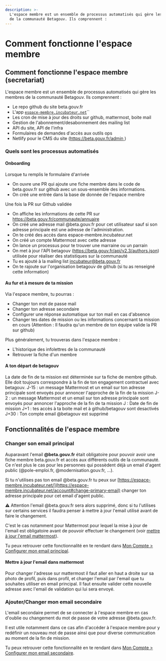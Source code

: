 ```yaml
---
description: >-
  L'espace membre est un ensemble de processus automatisés qui gère les membres
  de la communauté Betagouv. Ils comprennent :
---
```


# Comment fonctionne l'espace membre

## Comment fonctionne l'espace membre (secretariat)

L'espace membre est un ensemble de processus automatisés qui gère les membres de la communauté Betagouv. Ils comprennent :

* Le repo github du site beta.gouv.fr
* L'app [`espace-membre.incubateur.net`](https://espace-membre.incubateur.net/)``
* Les cron de mise à jour des droits sur github, mattermost, boite mail
* Gestion de l'abonnement/desabonnement des mailing list
* API du site, API de l'infra
* Formulaires de demandes d'accès aux outils ops
* Netlify pour le CMS du site ([https://beta.gouv.fr/admin ](https://beta.gouv.fr/admin))

### Quels sont les processus automatisés

#### Onboarding

Lorsque tu remplis le formulaire d'arrivée

* On ouvre une PR qui ajoute une fiche membre dans le code de beta.gouv.fr sur github avec un sous-ensemble des informations.
* On créé une entrée dans la base de donnée de l'espace membre

Une fois la PR sur Github validée

* On affiche les informations de cette PR sur https://beta.gouv.fr/communaute/annuaire
* On créé une adresse mail @beta.gouv.fr pour cet utilisateur sauf si son adresse principale est une adresse de l'administration.
* On te créé des accès dans espace-membre.incubateur.net
* On créé un compte Mattermost avec cette adresse
* On lance un processus pour te trouver une marraine ou un parrain
* On met à jour l'API betagouv (https://beta.gouv.fr/api/v2.3/authors.json) utilisée pour réaliser des statistiques sur la communauté
* Tu es ajouté à la mailing list incubateur@beta.gouv.fr
* On te rajoute sur l'organisation betagouv de github (si tu as renseigné cette information)

#### Au fur et à mesure de ta mission

Via l'espace membre, tu pourras :

* Changer ton mot de passe mail
* Changer ton adresse secondaire
* Configurer une réponse automatique sur ton mail en cas d'absence
* Changer tes dates de mission ou les informations concernant ta mission en cours (Attention : Il faudra qu'un membre de ton équipe valide la PR sur github)

Plus généralement, tu trouveras dans l'espace membre :

* L'historique des infolettres de la communauté
* Retrouver la fiche d'un membre

#### A ton départ de betagouv

La date de fin de ta mission est déterminée sur ta fiche de membre github. Elle doit toujours correspondre à la fin de ton engagement contractuel avec betagouv. J-15 : un message Mattermost et un email sur ton adresse principale sont envoyés pour annoncer l'approche de la fin de ta mission J-2 : un message Mattermost et un email sur ton adresse principale sont envoyés pour annoncer l'approche de la fin de ta mission J : Date de fin de mission J+1 : tes accès à ta boite mail et à github/betagouv sont desactivés J+30 : Ton compte email @betagouv est supprimé

## Fonctionnalités de l'espace membre

### Changer son email principal

Auparavant l'email **@beta.gouv.fr** était obligatoire pour pouvoir avoir une fiche membre beta.gouv.fr et accès aux différents outils de la communauté. Ce n'est plus le cas pour les personnes qui possèdent déjà un email d'agent public (@pole-emploi.fr, @modernisation.gouv.fr, ...).

Si tu n'utilises pas ton email @beta.gouv.fr tu peux sur [https://espace-membre.incubateur.net/](https://espace-membre.incubateur.net/account#change-primary-email) changer ton adresse principale pour cet email d'agent public.

**⚠️** Attention l'email @beta.gouv.fr sera alors supprimé, donc si tu l'utilises sur certains services il faudra penser à mettre à jour l'email utilisé avant de faire le changement.

C'est le cas notamment pour Mattermost pour lequel la mise à jour de l'email est obligatoire avant de pouvoir effectuer le changement (voir [mettre à jour l'email mattermost](comment-fonctionne-le-secretariat.md#mettre-a-jour-lemail-dans-mattermost)).

Tu peux retrouver cette fonctionnalité en te rendant dans [Mon Compte > Configurer mon email principal](https://espace-membre.incubateur.net/account#change-primary-email).

#### Mettre à jour l'email dans mattermost

Pour changer l'adresse sur mattermost il faut aller en haut a droite sur sa photo de profil, puis dans profil, et changer l'email par l'email que tu souhaites utiliser en email principal. Il faut ensuite valider cette nouvelle adresse avec l'email de validation qui lui sera envoyé.

### Ajouter/Changer mon email secondaire

L'email secondaire permet de se connecter à l'espace membre en cas d'oublie ou changement du mot de passe de votre adresse @beta.gouv.fr.

Il est utile notamment dans ce cas afin d'accéder à l'espace membre  pour y redéfinir un nouveau mot de passe ainsi que pour diverse communication au moment de la fin de mission.

Tu peux retrouver cette fonctionnalité en te rendant dans [Mon Compte > Configurer mon email secondaire](https://espace-membre.incubateur.net/account#change-secondary-email).
